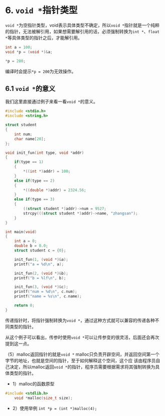# 6. `void *`指针类型
`void *`为空指针类型，void表示具体类型不确定，所以`void *`指针就是一个纯粹的指针，无法被解引用，如果想需要解引用的话，必须强制转换为`int *`、`float *`等具体类型的指针之后，才能解引用。  
	
```c
int a = 100;
void *p = (void *)&a;

*p = 200; 
```

编译时会提示`*p = 200`为无效操作。

## 6.1 `void *`的意义
我们这里直接通过例子来看一看`void *`的意义。

```c
#include <stdio.h>
#include <string.h>

struct student
{
	int num;
	char name[20];
};

void init_fun(int type, void *addr)
{
	if(type == 1)
	{
		*((int *)addr) = 100;
	}
	else if(type == 2)
	{
		*((double *)addr) = 2324.56;
	}
	else if(type == 3)
	{
		((struct student *)addr)->num = 9527;
		strcpy(((struct student *)addr)->name, "zhangsan");
	}
}

int main(void)
{
	int a = 0;
	double b = 0.0;
	struct student c = {0};

	init_fun(1, (void *)&a);
	printf("a = %d\n", a);

	init_fun(2, (void *)&b);
	printf("b = %lf\n", b);

	init_fun(3, (void *)&c);
	printf("num = %d\n", c.num);
	printf("name = %s\n", c.name);

	return 0;
}
```

传递指针时，将指针强制转换为`void *`，通过这种方式就可以兼容的传递各种不同类型的指针。  

从这个例子可以看出，传参时使用`void *`可以让传参变的很灵活，后面还会再次提到这一点。
		
		
（5）malloc返回指针的就是`void *`
	malloc只负责开辟空间，并返回空间第一个字节的地址，也就是空间的指针，至于如何解释这个空间，这个应
该由程序员自己决定，所以malloc返回`void *`的指针，程序员需要根据需求将其强制转换为具体类型的指针。

+ 1）malloc的函数原型
```c
#include <stdlib.h>
	void *malloc(size_t size);

```

+ 2）使用举例
`int *p = (int *)malloc(4);`		
